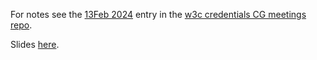 For notes see the [13Feb 2024](https://w3c-ccg.github.io/meetings/2024-02-13/) entry in the [w3c credentials CG meetings repo](https://github.com/w3c-ccg/meetings). 

Slides [here](./ccg+socialcg-cross-meeting--slides.pdf).
